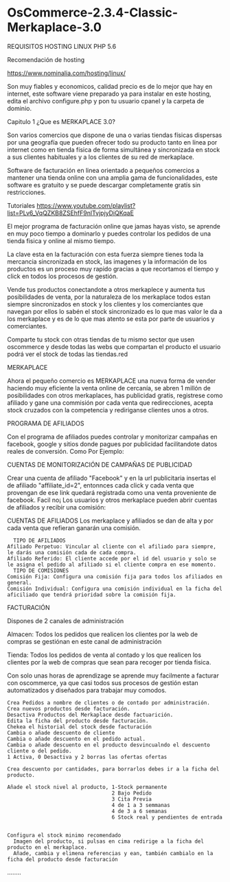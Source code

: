 # OsCommerce-2.3.4-Classic-Merkaplace-3.0

REQUISITOS
HOSTING LINUX 
PHP 5.6

Recomendación de hosting

https://www.nominalia.com/hosting/linux/

Son muy fiables y economicos, calidad precio es de lo mejor que hay en internet, este software viene preparado ya para instalar en este hosting, edita el archivo configure.php y pon tu usuario cpanel y la carpeta de dominio.

Capitulo 1 ¿Que es MERKAPLACE 3.0?

Son varios comercios que dispone de una o varias tiendas físicas dispersas por una geografía que pueden ofrecer todo su producto tanto en línea por internet como en tienda física de forma simultánea y sincronizada en stock a sus clientes habituales y a los clientes de su red de merkaplace.

Software de facturación en linea orientado a pequeños comercios a mantener una tienda online con una amplia gama de funcionalidades, este software es gratuito y se puede descargar completamente gratís sin restricciones.

Tutoriales
https://www.youtube.com/playlist?list=PLv6_VqQZKB8ZSEhfF9nlTvjpjyDiQKqaE

El mejor programa de facturación online que jamas hayas visto, se aprende en muy poco tiempo a dominarlo y puedes controlar los pedidos de una tienda fisica y online al mismo tiempo.

La clave esta en la facturación con esta fuerza siempre tienes toda la mercancia sincronizada en stock, las imagenes y la información de los productos es un proceso muy rapido gracias a que recortamos el tiempo y click en todos los procesos de gestión.

Vende tus productos conectandote a otros merkaplece y aumenta tus posibilidades de venta, por la naturaleza de los merkaplace todos estan siempre sincronizados en stock y los clientes y los comerciantes que navegan por ellos lo sabén el stock sincronizado es lo que mas valor le da a los merkaplace y es de lo que mas atento se esta por parte de usuarios y comerciantes.

Comparte tu stock con otras tiendas de tu mismo sector que usen oscommerce y desde todas las webs que compartan el producto el usuario podrá ver el stock de todas las tiendas.red



MERKAPLACE

Ahora el pequeño comercio es MERKAPLACE una nueva forma de vender haciendo muy eficiente la venta online de cercanía, se abren 1 millón de posibilidades con otros merkaplaces, has publicidad gratis, registrese como afiliado y gane una commisión por cada venta que redirecciones, acepta stock cruzados con la competencia y rediriganse clientes unos a otros.




PROGRAMA DE AFILIADOS

Con el programa de afiliados puedes controlar y monitorizar campañas en facebook, google y sitios donde pagues por publicidad facilitandote datos reales de conversión.
Como Por Ejemplo:

CUENTAS DE MONITORIZACIÓN DE CAMPAÑAS DE PUBLICIDAD

  Crear una cuenta de afiliado "Facebook" y en la url publicitaria insertas el 
  de afiliado "affiliate_id=2", entonnces cada click y cada venta que provengan de ese link quedará registrada como una venta proveniente de facebook. Facil no¡
  Los usuarios y otros merkaplace pueden abrir cuentas de afiliados y recibir una comisión:
  
CUENTAS DE AFILIADOS
  Los merkaplace y afiliados se dan de alta y por cada venta que refieran ganarán una comisión.
  
      TIPO DE AFILIADOS
    Afiliado Perpetuo: Vincular al cliente con el afiliado para siempre, le darás una comisión cada de cada compra.
    Afiliado Referido: El cliente accede por el id del usuario y solo se le asigna el pedido al afiliado si el cliente compra en ese momento.
      TIPO DE COMISIONES
    Comisión Fija: Configura una comisión fija para todos los afiliados en general.
    Comisión Individual: Configura una comisión individual en la ficha del aficiliado que tendrá prioridad sobre la comisión fija.
    

FACTURACIÓN

Dispones de 2 canales de administración 

   Almacen: Todos los pedidos que realicen los clientes por la web de compras se gestiónan en este canal de administración
   
   Tienda: Todos los pedidos de venta al contado y los que realicen los clientes por la web de compras que sean para recoger por tienda fisica.

Con solo unas horas de aprendizage se aprende muy facilmente a facturar con oscommerce, ya que casi todos sus procesos de gestión estan automatizados y diseñados para trabajar muy comodos.

    Crea Pedidos a nombre de clientes o de contado por administración.
    Crea nuevos productos desde facturación.  
    Desactiva Productos del Merkaplace desde factuarición.   
    Edita la ficha del producto desde facturación.    
    Chekea el historial del stock desde facturación    
    Cambia o añade descuento de cliente    
    Cambia o añade descuento en el pedido actual.    
    Cambia o añade descuento en el producto desvincualndo el descuento cliente o del pedido.   
    1 Activa, 0 Desactiva y 2 borras las ofertas ofertas
    
    Crea descuento por cantidades, para borrarlos debes ir a la ficha del producto.
    
    Añade el stock nivel al producto, 1-Stock permanente
                                      2 Bajo Pedido
                                      3 Cita Previa
                                      4 de 1 a 3 semmanas
                                      4 de 3 a 6 semanas
                                      6 Stock real y pendientes de entrada
                                      
    
    Configura el stock minimo recomendado
      Imagen del producto, si pulsas en cima redirige a la ficha del producto en el merkaplace.
      Añade, cambia y elimena referencias y ean, también cambialo en la ficha del producto desde facturación 
    
    



........
